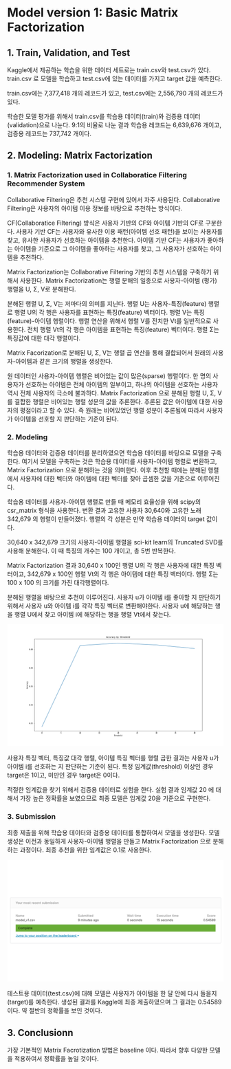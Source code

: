Model version 1: Basic Matrix Factorization
===========================================

## **1. Train, Validation, and Test**

Kaggle에서 제공하는 학습을 위한 데이터 세트로는 train.csv와 test.csv가 있다. train.csv 로 모델을 학습하고 test.csv에 있는 데이터를 가지고 target 값을 예측한다.

train.csv에는 7,377,418 개의 레코드가 있고, test.csv에는 2,556,790 개의 레코드가 있다. 

학습한 모델 평가를 위해서 train.csv를 학습용 데이터(train)와 검증용 데이터(validation)으로 나눈다. 9:1의 비율로 나눈 결과 학습용 레코드는 6,639,676 개이고, 검증용 레코드는 737,742 개이다.

## **2. Modeling: Matrix Factorization**

### **1. Matrix Factorization used in Collaboratice Filtering Recommender System**
Collaborative Filtering은 추천 시스템 구현에 있어서 자주 사용된다. Collaborative Filtering은 사용자의 아이템 이용 정보를 바탕으로 추천하는 방식이다. 

CF(Collaboratice Filtering) 방식은 사용자 기반의 CF와 아이템 기반의 CF로 구분한다. 사용자 기반 CF는 사용자와 유사한 이용 패턴(아이템 선호 패턴)을 보이는 사용자를 찾고, 유사한 사용자가 선호하는 아이템을 추천한다. 아이템 기반 CF는 사용자가 좋아하는 아이템을 기준으로 그 아이템을 좋아하는 사용자를 찾고, 그 사용자가 선호하는 아이템을 추천하다. 

Matrix Factorization는 Collaborative Filtering 기반의 추천 시스템을 구축하기 위해서 사용한다. Matrix Factorization는 행렬 분해의 일종으로 사용자-아이템 (평가) 행렬을 U, Σ, V로 분해한다. 

분해된 행렬 U, Σ, V는 저마다의 의미를 지닌다. 행렬 U는 사용자-특징(feature) 행렬로 행렬 U의 각 행은 사용자를 표현하는 특징(feature) 벡터이다. 행렬 V는 특징(feature)-아이템 행렬이다. 행렬 연산을 위해서 행렬 V를 전치한 Vt를 일반적으로 사용한다. 전치 행렬 Vt의 각 행은 아이템을 표현하는 특징(feature) 벡터이다. 행렬 Σ는 특징값에 대한 대각 행렬이다. 

Matrix Facorization로 분해된 U, Σ, V는 행렬 곱 연산을 통해 결합되어서 원래의 사용자-아이템과 같은 크기의 행렬을 생성한다. 

원 데이터인 사용자-아이템 행렬은 비어있는 값이 많은(sparse) 행렬이다. 한 명의 사용자가 선호하는 아이템은 전체 아이템의 일부이고, 하나의 아이템을 선호하는 사용자 역시 전체 사용자의 극소에 불과하다. Matrix Factorization 으로 분해된 행렬 U, Σ, V를 결합한 행렬은 비어있는 행렬 성분의 값을 추론한다. 추론된 값은 아이템에 대한 사용자의 평점이라고 할 수 있다. 즉 원래는 비어있었던 행렬 성분이 추론됨에 따라서 사용자가 아이템을 선호할 지 판단하는 기준이 된다.

### **2. Modeling**

학습용 데이터와 검증용 데이터를 분리하였으면 학습용 데이터를 바탕으로 모델을 구축한다. 여기서 모델을 구축하는 것은 학습용 데이터를 사용자-아이템 행렬로 변환하고, Matrix Factorization 으로 분해하는 것을 의미한다. 이후 추천할 때에는 분해된 행렬에서 사용자에 대한 벡터와 아이템에 대한 벡터를 찾아 곱셈한 값을 기준으로 이루어진다.

학습용 데이터를 사용자-아이템 행렬로 만들 때 메모리 효율성을 위해 scipy의 csr_matrix 형식을 사용한다. 변환 결과 고유한 사용자 30,640와 고유한 노래 342,679 의 행렬이 만들어졌다. 행렬의 각 성분은 만약 학습용 데이터의 target 값이다. 

30,640 x 342,679 크기의 사용자-아이템 행렬을 sci-kit learn의 Truncated SVD를 사용해 분해한다. 이 때 특징의 개수는 100 개이고, 총 5번 반복한다. 

Matrix Factorization 결과 30,640 x 100인 행렬 U의 각 행은 사용자에 대한 특징 벡터이고, 342,679 x 100인 행렬 Vt의 각 행은 아이템에 대한 특징 벡터이다. 행렬 Σ는 100 x 100 의 크기를 가진 대각행렬이다. 

분해된 행렬을 바탕으로 추천이 이루어진다. 사용자 u가 아이템 i를 좋아할 지 판단하기 위해서 사용자 u와 아이템 i를 각각 특징 벡터로 변환해야한다. 사용자 u에 해당하는 행을 행렬 U에서 찾고 아이템 i에 해당하는 행을 행렬 Vt에서 찾는다. 

![Threshold Test](../figure/model/model-v1-threshold.png)

사용자 특징 벡터, 특징값 대각 행렬, 아이템 특징 벡터를 행렬 곱한 결과는 사용자 u가 아이템 i를 선호하는 지 판단하는 기준이 된다. 특정 임계값(threshold) 이상인 경우 target은 1이고, 미만인 경우 target은 0이다. 

적절한 임계값을 찾기 위해서 검증용 데이터로 실험을 한다. 실험 결과 임계값 20 에 대해서 가장 높은 정확률을 보였으므로 최종 모델은 임계값 20을 기준으로 구현한다. 

### **3. Submission**

최종 제출을 위해 학습용 데이터와 검증용 데이터를 통합하여서 모델을 생성한다. 모델 생성은 이전과 동일하게 사용자-아이템 행렬을 만들고 Matrix Factorization 으로 분해하는 과정이다. 최종 추천을 위한 임계값은 0.1로 사용한다.

![Submission Result](../figure/model/model-v1-submission.png)

테스트용 데이터(test.csv)에 대해 모델은 사용자가 아이템을 한 달 안에 다시 들을지(target)를 예측한다. 생성된 결과를 Kaggle에 최종 제출하였으며 그 결과는 0.54589 이다. 약 절반의 정확률을 보인 것이다. 

## **3. Conclusionn**

가장 기본적인 Matrix Facrotization 방법은 baseline 이다. 따라서 향후 다양한 모델을 적용하여서 정확률을 높일 것이다.